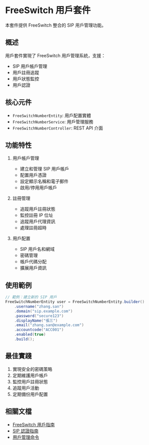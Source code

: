 # FreeSwitch 用戶套件

本套件提供 FreeSwitch 整合的 SIP 用戶管理功能。

## 概述

用戶套件實現了 FreeSwitch 用戶管理系統，支援：

- SIP 用戶帳戶管理
- 用戶註冊追蹤
- 用戶狀態監控
- 用戶認證

## 核心元件

- `FreeSwitchNumberEntity`: 用戶配置實體
- `FreeSwitchNumberService`: 用戶管理服務
- `FreeSwitchNumberController`: REST API 介面

## 功能特性

1. 用戶帳戶管理
   - 建立和管理 SIP 用戶帳戶
   - 配置用戶憑證
   - 設定顯示名稱和電子郵件
   - 啟用/停用用戶帳戶

2. 註冊管理
   - 追蹤用戶註冊狀態
   - 監控註冊 IP 位址
   - 追蹤用戶代理資訊
   - 處理註冊超時

3. 用戶配置
   - SIP 用戶名和網域
   - 密碼管理
   - 帳戶代碼分配
   - 擴展用戶資訊

## 使用範例

```java
// 範例：建立新的 SIP 用戶
FreeSwitchNumberEntity user = FreeSwitchNumberEntity.builder()
    .username("zhang.san")
    .domain("sip.example.com")
    .password("secure123")
    .displayName("張三")
    .email("zhang.san@example.com")
    .accountcode("ACC001")
    .enabled(true)
    .build();
```

## 最佳實踐

1. 實現安全的密碼策略
2. 定期維護用戶帳戶
3. 監控用戶註冊狀態
4. 追蹤用戶活動
5. 定期備份用戶配置

## 相關文檔

- [FreeSwitch 用戶指南](https://freeswitch.org/confluence/display/FREESWITCH/User+Directory)
- [SIP 認證指南](https://freeswitch.org/confluence/display/FREESWITCH/SIP+Authentication)
- [用戶管理命令](https://freeswitch.org/confluence/display/FREESWITCH/User+Management+Commands)
